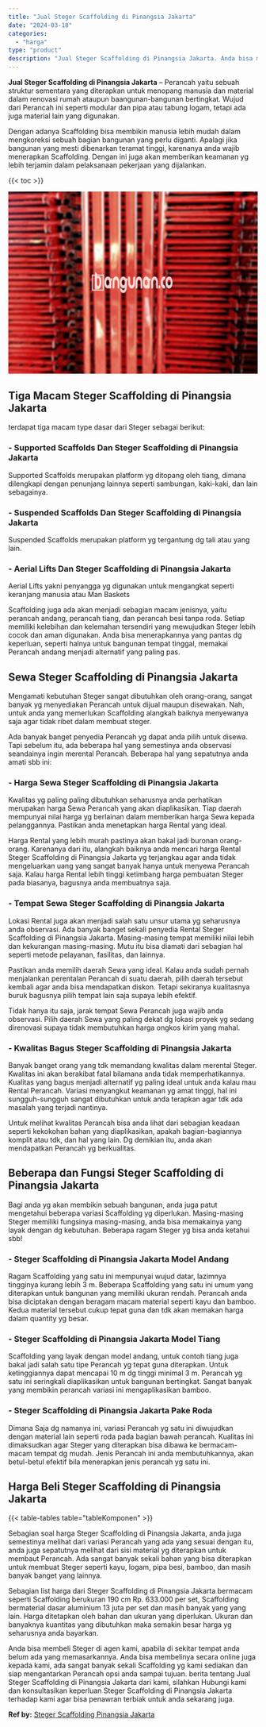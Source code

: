 ```yaml
---
title: "Jual Steger Scaffolding di Pinangsia Jakarta"
date: "2024-03-18"
categories: 
  - "harga"
type: "product"
description: "Jual Steger Scaffolding di Pinangsia Jakarta. Anda bisa membeli Steger di agen kami, apabila di sekitar tempat anda belum ada yang memasarkannya. Anda bisa m..."
---
```


**Jual Steger Scaffolding di Pinangsia Jakarta** – Perancah yaitu sebuah struktur sementara yang diterapkan untuk menopang manusia dan material dalam renovasi rumah ataupun baangunan-bangunan bertingkat. Wujud dari Perancah ini seperti modular dan pipa atau tabung logam, tetapi ada juga material lain yang digunakan.

Dengan adanya Scaffolding bisa membikin manusia lebih mudah dalam mengkoreksi sebuah bagian bangunan yang perlu diganti. Apalagi jika bangunan yang mesti dibenarkan teramat tinggi, karenanya anda wajib menerapkan Scaffolding. Dengan ini juga akan memberikan keamanan yg lebih terjamin dalam pelaksanaan pekerjaan yang dijalankan.

{{< toc >}}

![Jual Steger Scaffolding di Pinangsia Jakarta](/images/sewa-scaffolding-steger-03.png)

## Tiga Macam Steger Scaffolding di Pinangsia Jakarta

terdapat tiga macam type dasar dari Steger sebagai berikut:

### \- Supported Scaffolds Dan Steger Scaffolding di Pinangsia Jakarta

Supported Scaffolds merupakan platform yg ditopang oleh tiang, dimana dilengkapi dengan penunjang lainnya seperti sambungan, kaki-kaki, dan lain sebagainya.

### \- Suspended Scaffolds Dan Steger Scaffolding di Pinangsia Jakarta

Suspended Scaffolds merupakan platform yg tergantung dg tali atau yang lain.

### \- Aerial Lifts Dan Steger Scaffolding di Pinangsia Jakarta

Aerial Lifts yakni penyangga yg digunakan untuk mengangkat seperti keranjang manusia atau Man Baskets

Scaffolding juga ada akan menjadi sebagian macam jenisnya, yaitu perancah andang, perancah tiang, dan perancah besi tanpa roda. Setiap memiliki kelebihan dan kelemahan tersendiri yang mewujudkan Steger lebih cocok dan aman digunakan. Anda bisa menerapkannya yang pantas dg keperluan, seperti halnya untuk bangunan tempat tinggal, memakai Perancah andang menjadi alternatif yang paling pas.

## Sewa Steger Scaffolding di Pinangsia Jakarta

Mengamati kebutuhan Steger sangat dibutuhkan oleh orang-orang, sangat banyak yg menyediakan Perancah untuk dijual maupun disewakan. Nah, untuk anda yang memerlukan Scaffolding alangkah baiknya menyewanya saja agar tidak ribet dalam membuat steger.

Ada banyak banget penyedia Perancah yg dapat anda pilih untuk disewa. Tapi sebelum itu, ada beberapa hal yang semestinya anda observasi seandainya ingin merental Perancah. Beberapa hal yang sepatutnya anda amati sbb ini:

### \- Harga Sewa Steger Scaffolding di Pinangsia Jakarta

Kwalitas yg paling paling dibutuhkan seharusnya anda perhatikan merupakan harga Sewa Perancah yang akan diaplikasikan. Tiap daerah mempunyai nilai harga yg berlainan dalam memberikan harga Sewa kepada pelanggannya. Pastikan anda menetapkan harga Rental yang ideal.

Harga Rental yang lebih murah pastinya akan bakal jadi buronan orang-orang. Karenanya dari itu, alangkah baiknya anda mencari harga Rental Steger Scaffolding di Pinangsia Jakarta yg terjangkau agar anda tidak mengeluarkan uang yang sangat banyak hanya untuk menyewa Perancah saja. Kalau harga Rental lebih tinggi ketimbang harga pembuatan Steger pada biasanya, bagusnya anda membuatnya saja.

### \- Tempat Sewa Steger Scaffolding di Pinangsia Jakarta

Lokasi Rental juga akan menjadi salah satu unsur utama yg seharusnya anda observasi. Ada banyak banget sekali penyedia Rental Steger Scaffolding di Pinangsia Jakarta. Masing-masing tempat memiliki nilai lebih dan kekurangan masing-masing. Mutu itu bisa diamati dari sebagian hal seperti metode pelayanan, fasilitas, dan lainnya.

Pastikan anda memilih daerah Sewa yang ideal. Kalau anda sudah pernah menjalankan perentalan Perancah di suatu daerah, pilih daerah tersebut kembali agar anda bisa mendapatkan diskon. Tetapi sekiranya kualitasnya buruk bagusnya pilih tempat lain saja supaya lebih efektif.

Tidak hanya itu saja, jarak tempat Sewa Perancah juga wajib anda observasi. Pilih daerah Sewa yang paling dekat dg lokasi proyek yg sedang direnovasi supaya tidak membutuhkan harga ongkos kirim yang mahal.

### \- Kwalitas Bagus Steger Scaffolding di Pinangsia Jakarta

Banyak banget orang yang tdk memandang kwalitas dalam merental Steger. Kwalitas ini akan berakibat fatal bilamana anda tidak memperhatikannya. Kualitas yang bagus menjadi alternatif yg paling ideal untuk anda kalau mau Rental Perancah. Variasi menyangkut keamanan yg amat tinggi, hal ini sungguh-sungguh sangat dibutuhkan untuk anda terapkan agar tdk ada masalah yang terjadi nantinya.

Untuk melihat kwalitas Perancah bisa anda lihat dari sebagian keadaan seperti kekokohan bahan yang diaplikasikan, apakah bagian-bagiannya komplit atau tdk, dan hal yang lain. Dg demikian itu, anda akan mendapatkan Perancah yg berkualitas.

## Beberapa dan Fungsi Steger Scaffolding di Pinangsia Jakarta

Bagi anda yg akan membikin sebuah bangunan, anda juga patut mengetahui beberapa variasi Scaffolding yg diperlukan. Masing-masing Steger memiliki fungsinya masing-masing, anda bisa memakainya yang layak dengan dg kebutuhan. Beberapa ragam Steger yg bisa anda ketahui sbb!

### \- Steger Scaffolding di Pinangsia Jakarta Model Andang

Ragam Scaffolding yang satu ini mempunyai wujud datar, lazimnya tingginya kurang lebih 3 m. Beberapa Scaffolding yang satu ini umum yang diterapkan untuk bangunan yang memiliki ukuran rendah. Perancah anda bisa diciptakan dengan beragam macam material seperti kayu dan bamboo. Kedua material tersebut cukup tepat guna dan tdk akan memakan harga dalam quantity yg besar.

### \- Steger Scaffolding di Pinangsia Jakarta Model Tiang

Scaffolding yang layak dengan model andang, untuk contoh tiang juga bakal jadi salah satu tipe Perancah yg tepat guna diterapkan. Untuk ketinggiannya dapat mencapai 10 m dg tinggi minimal 3 m. Perancah yg satu ini seringkali diaplikasikan untuk bangunan bertingkat. Sangat banyak yang membikin perancah variasi ini mengaplikasikan bamboo.

### \- Steger Scaffolding di Pinangsia Jakarta Pake Roda

Dimana Saja dg namanya ini, variasi Perancah yg satu ini diwujudkan dengan material lain seperti roda pada bagian bawah perancah. Kualitas ini dimaksudkan agar Steger yang diterapkan bisa dibawa ke bermacam-macam tempat dg mudah. Jenis Perancah ini anda membutuhkannya, akan betul-betul efektif bila menerapkan jenis perancah yg satu ini.

## Harga Beli Steger Scaffolding di Pinangsia Jakarta

{{< table-tables table="tableKomponen" >}}

Sebagian soal harga Steger Scaffolding di Pinangsia Jakarta, anda juga semestinya melihat dari variasi Perancah yang ada yang sesuai dengan itu, anda juga sepatutnya melihat dari sisi material yg diterapkan untuk membaut Perancah. Ada sangat banyak sekali bahan yang bisa diterapkan untuk membuat Steger seperti kayu, logam, pipa besi, bamboo, dan masih banyak banget yang lainnya.

Sebagian list harga dari Steger Scaffolding di Pinangsia Jakarta bermacam seperti Scaffolding berukuran 190 cm Rp. 633.000 per set, Scaffolding bermaterial dasar aluminium 13 juta per set dan masih banyak yang yang lain. Harga ditetapkan oleh bahan dan ukuran yang diperlukan. Ukuran dan banyaknya kuantitas yang dibutuhkan maka semakin besar harga yg seharusnya anda bayarkan.

Anda bisa membeli Steger di agen kami, apabila di sekitar tempat anda belum ada yang memasarkannya. Anda bisa membelinya secara online juga kepada kami, ada sangat banyak sekali Scaffolding yg kami sediakan dan siap mengantarkan Perancah opsi anda sampai tujuan. berita tentang Jual Steger Scaffolding di Pinangsia Jakarta dari kami, silahkan Hubungi kami dan konsultasikan keperluan Steger Scaffolding di Pinangsia Jakarta terhadap kami agar bisa penawran terbiak untuk anda sekarang juga.

**Ref by:** [Steger Scaffolding Pinangsia Jakarta](https://id.wikipedia.org/wiki/Steger)
